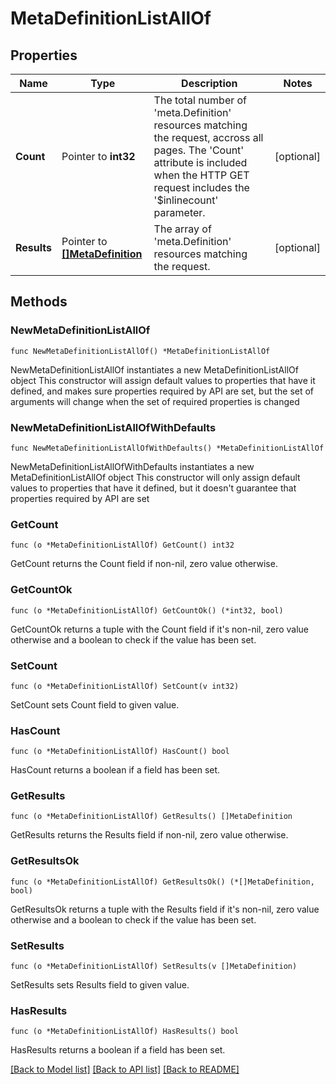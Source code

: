# MetaDefinitionListAllOf

## Properties

Name | Type | Description | Notes
------------ | ------------- | ------------- | -------------
**Count** | Pointer to **int32** | The total number of &#39;meta.Definition&#39; resources matching the request, accross all pages. The &#39;Count&#39; attribute is included when the HTTP GET request includes the &#39;$inlinecount&#39; parameter. | [optional] 
**Results** | Pointer to [**[]MetaDefinition**](meta.Definition.md) | The array of &#39;meta.Definition&#39; resources matching the request. | [optional] 

## Methods

### NewMetaDefinitionListAllOf

`func NewMetaDefinitionListAllOf() *MetaDefinitionListAllOf`

NewMetaDefinitionListAllOf instantiates a new MetaDefinitionListAllOf object
This constructor will assign default values to properties that have it defined,
and makes sure properties required by API are set, but the set of arguments
will change when the set of required properties is changed

### NewMetaDefinitionListAllOfWithDefaults

`func NewMetaDefinitionListAllOfWithDefaults() *MetaDefinitionListAllOf`

NewMetaDefinitionListAllOfWithDefaults instantiates a new MetaDefinitionListAllOf object
This constructor will only assign default values to properties that have it defined,
but it doesn't guarantee that properties required by API are set

### GetCount

`func (o *MetaDefinitionListAllOf) GetCount() int32`

GetCount returns the Count field if non-nil, zero value otherwise.

### GetCountOk

`func (o *MetaDefinitionListAllOf) GetCountOk() (*int32, bool)`

GetCountOk returns a tuple with the Count field if it's non-nil, zero value otherwise
and a boolean to check if the value has been set.

### SetCount

`func (o *MetaDefinitionListAllOf) SetCount(v int32)`

SetCount sets Count field to given value.

### HasCount

`func (o *MetaDefinitionListAllOf) HasCount() bool`

HasCount returns a boolean if a field has been set.

### GetResults

`func (o *MetaDefinitionListAllOf) GetResults() []MetaDefinition`

GetResults returns the Results field if non-nil, zero value otherwise.

### GetResultsOk

`func (o *MetaDefinitionListAllOf) GetResultsOk() (*[]MetaDefinition, bool)`

GetResultsOk returns a tuple with the Results field if it's non-nil, zero value otherwise
and a boolean to check if the value has been set.

### SetResults

`func (o *MetaDefinitionListAllOf) SetResults(v []MetaDefinition)`

SetResults sets Results field to given value.

### HasResults

`func (o *MetaDefinitionListAllOf) HasResults() bool`

HasResults returns a boolean if a field has been set.


[[Back to Model list]](../README.md#documentation-for-models) [[Back to API list]](../README.md#documentation-for-api-endpoints) [[Back to README]](../README.md)


